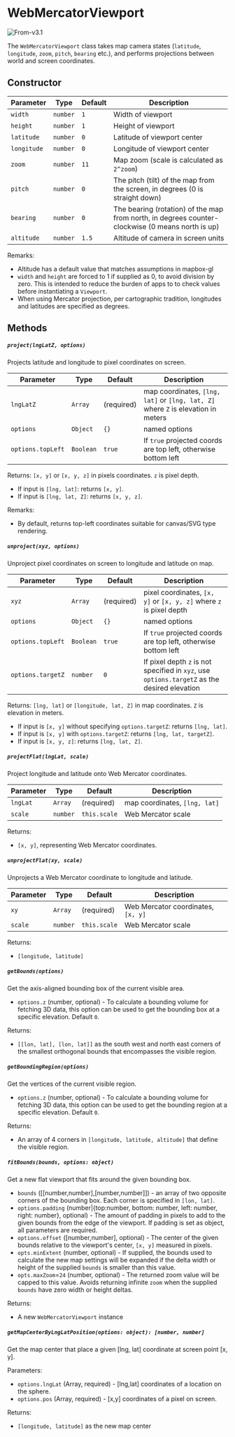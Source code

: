 # WebMercatorViewport

<p class="badges">
  <img src="https://img.shields.io/badge/From-v3.1-blue.svg?style=flat-square" alt="From-v3.1" />
</p>

The `WebMercatorViewport` class takes map camera states (`latitude`, `longitude`, `zoom`, `pitch`, `bearing` etc.),
and performs projections between world and screen coordinates.

## Constructor

| Parameter   | Type     | Default | Description                                                                                      |
| ----------- | -------- | ------- | ------------------------------------------------------------------------------------------------ |
| `width`     | `number` | `1`     | Width of viewport                                                                                |
| `height`    | `number` | `1`     | Height of viewport                                                                               |
| `latitude`  | `number` | `0`     | Latitude of viewport center                                                                      |
| `longitude` | `number` | `0`     | Longitude of viewport center                                                                     |
| `zoom`      | `number` | `11`    | Map zoom (scale is calculated as `2^zoom`)                                                       |
| `pitch`     | `number` | `0`     | The pitch (tilt) of the map from the screen, in degrees (0 is straight down)                     |
| `bearing`   | `number` | `0`     | The bearing (rotation) of the map from north, in degrees counter-clockwise (0 means north is up) |
| `altitude`  | `number` | `1.5`   | Altitude of camera in screen units                                                               |

Remarks:

- Altitude has a default value that matches assumptions in mapbox-gl
- `width` and `height` are forced to 1 if supplied as 0, to avoid
  division by zero. This is intended to reduce the burden of apps to
  to check values before instantiating a `Viewport`.
- When using Mercator projection, per cartographic tradition, longitudes and
  latitudes are specified as degrees.

## Methods

##### `project(lngLatZ, options)`

Projects latitude and longitude to pixel coordinates on screen.

| Parameter         | Type      | Default    | Description                                                                       |
| ----------------- | --------- | ---------- | --------------------------------------------------------------------------------- |
| `lngLatZ`         | `Array`   | (required) | map coordinates, `[lng, lat]` or `[lng, lat, Z]` where `Z` is elevation in meters |
| `options`         | `Object`  | `{}`       | named options                                                                     |
| `options.topLeft` | `Boolean` | `true`     | If `true` projected coords are top left, otherwise bottom left                    |

Returns: `[x, y]` or `[x, y, z]` in pixels coordinates. `z` is pixel depth.

- If input is `[lng, lat]`: returns `[x, y]`.
- If input is `[lng, lat, Z]`: returns `[x, y, z]`.

Remarks:

- By default, returns top-left coordinates suitable for canvas/SVG type
  rendering.

##### `unproject(xyz, options)`

Unproject pixel coordinates on screen to longitude and latitude on map.

| Parameter         | Type      | Default    | Description                                                                                  |
| ----------------- | --------- | ---------- | -------------------------------------------------------------------------------------------- |
| `xyz`             | `Array`   | (required) | pixel coordinates, `[x, y]` or `[x, y, z]` where `z` is pixel depth                          |
| `options`         | `Object`  | `{}`       | named options                                                                                |
| `options.topLeft` | `Boolean` | `true`     | If `true` projected coords are top left, otherwise bottom left                               |
| `options.targetZ` | `number`  | `0`        | If pixel depth `z` is not specified in `xyz`, use `options.targetZ` as the desired elevation |

Returns: `[lng, lat]` or `[longitude, lat, Z]` in map coordinates. `Z` is elevation in meters.

- If input is `[x, y]` without specifying `options.targetZ`: returns `[lng, lat]`.
- If input is `[x, y]` with `options.targetZ`: returns `[lng, lat, targetZ]`.
- If input is `[x, y, z]`: returns `[lng, lat, Z]`.

##### `projectFlat(lngLat, scale)`

Project longitude and latitude onto Web Mercator coordinates.

| Parameter | Type     | Default      | Description                   |
| --------- | -------- | ------------ | ----------------------------- |
| `lngLat`  | `Array`  | (required)   | map coordinates, `[lng, lat]` |
| `scale`   | `number` | `this.scale` | Web Mercator scale            |

Returns:

- `[x, y]`, representing Web Mercator coordinates.

##### `unprojectFlat(xy, scale)`

Unprojects a Web Mercator coordinate to longitude and latitude.

| Parameter | Type     | Default      | Description                        |
| --------- | -------- | ------------ | ---------------------------------- |
| `xy`      | `Array`  | (required)   | Web Mercator coordinates, `[x, y]` |
| `scale`   | `number` | `this.scale` | Web Mercator scale                 |

Returns:

- `[longitude, latitude]`

##### `getBounds(options)`

Get the axis-aligned bounding box of the current visible area.

- `options.z` (number, optional) - To calculate a bounding volume for fetching 3D data, this option can be used to get the bounding box at a specific elevation. Default `0`.

Returns:

- `[[lon, lat], [lon, lat]]` as the south west and north east corners of the smallest orthogonal bounds that encompasses the visible region.

##### `getBoundingRegion(options)`

Get the vertices of the current visible region.

- `options.z` (number, optional) - To calculate a bounding volume for fetching 3D data, this option can be used to get the bounding region at a specific elevation. Default `0`.

Returns:

- An array of 4 corners in `[longitude, latitude, altitude]` that define the visible region.

##### `fitBounds(bounds, options: object)`

Get a new flat viewport that fits around the given bounding box.

- `bounds` ([[number,number],[number,number]]) - an array of two opposite corners of
  the bounding box. Each corner is specified in `[lon, lat]`.
- `options.padding` (number|{top:number, bottom: number, left: number, right: number}, optional) - The amount of
  padding in pixels to add to the given bounds from the edge of the viewport. If padding is set as object, all parameters are
  required.
- `options.offset` ([number,number], optional) - The center of the given bounds relative to the viewport's center, `[x, y]` measured in pixels.
- `opts.minExtent` (number, optional) - If supplied, the bounds used to calculate the new map settings will be expanded if the delta width or height of the supplied `bounds` is smaller than this value.
- `opts.maxZoom`=`24` (number, optional) - The returned zoom value will be capped to this value. Avoids returning infinite `zoom` when the supplied `bounds` have zero width or height deltas.

Returns:

- A new `WebMercatorViewport` instance

##### `getMapCenterByLngLatPosition(options: object): [number, number]`

Get the map center that place a given [lng, lat] coordinate at screen point [x, y].

Parameters:

- `options.lngLat` (Array, required) - [lng,lat] coordinates of a location on the sphere.
- `options.pos` (Array, required) - [x,y] coordinates of a pixel on screen.

Returns:

- `[longitude, latitude]` as the new map center
